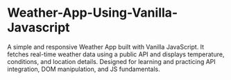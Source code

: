 # Weather-App-Using-Vanilla-Javascript
A simple and responsive Weather App built with Vanilla JavaScript. It fetches real-time weather data using a public API and displays temperature, conditions, and location details. Designed for learning and practicing API integration, DOM manipulation, and JS fundamentals.
